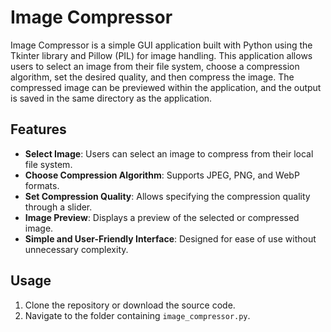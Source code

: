 # Image Compressor

Image Compressor is a simple GUI application built with Python using the Tkinter library and Pillow (PIL) for image handling. This application allows users to select an image from their file system, choose a compression algorithm, set the desired quality, and then compress the image. The compressed image can be previewed within the application, and the output is saved in the same directory as the application.

## Features

- **Select Image**: Users can select an image to compress from their local file system.
- **Choose Compression Algorithm**: Supports JPEG, PNG, and WebP formats.
- **Set Compression Quality**: Allows specifying the compression quality through a slider.
- **Image Preview**: Displays a preview of the selected or compressed image.
- **Simple and User-Friendly Interface**: Designed for ease of use without unnecessary complexity.


## Usage

1. Clone the repository or download the source code.
2. Navigate to the folder containing `image_compressor.py`.
